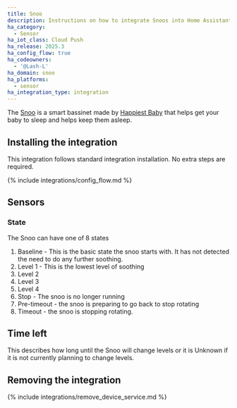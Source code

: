 ```yaml
---
title: Snoo
description: Instructions on how to integrate Snoos into Home Assistant
ha_category:
  - Sensor
ha_iot_class: Cloud Push
ha_release: 2025.3
ha_config_flow: true
ha_codeowners:
  - '@Lash-L'
ha_domain: snoo
ha_platforms:
  - sensor
ha_integration_type: integration
---
```


The [Snoo](https://www.happiestbaby.com/products/snoo-smart-bassinet) is a smart bassinet made by [Happiest Baby](https://www.happiestbaby.com/) that helps get your baby to sleep and helps keep them asleep.


## Installing the integration
This integration follows standard integration installation. No extra steps are required.

{% include integrations/config_flow.md %}

## Sensors

### State

The Snoo can have one of 8 states
1. Baseline - This is the basic state the snoo starts with. It has not detected the need to do any further soothing.
2. Level 1 - This is the lowest level of soothing
3. Level 2
4. Level 3
5. Level 4
6. Stop - The snoo is no longer running
7. Pre-timeout - the snoo is preparing to go back to stop rotating
8. Timeout - the snoo is stopping rotating.

## Time left
This describes how long until the Snoo will change levels or it is Unknown if it is not currently planning to change levels.

## Removing the integration

{% include integrations/remove_device_service.md %}
